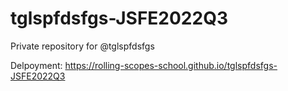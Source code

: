 # tglspfdsfgs-JSFE2022Q3
Private repository for @tglspfdsfgs

Delpoyment: https://rolling-scopes-school.github.io/tglspfdsfgs-JSFE2022Q3